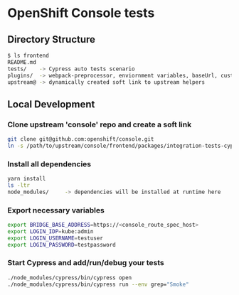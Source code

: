 # OpenShift Console tests

## Directory Structure
```bash
$ ls frontend
README.md
tests/    -> Cypress auto tests scenario
plugins/  -> webpack-preprocessor, enviornment variables, baseUrl, custom tasks
upstream@ -> dynamically created soft link to upstream helpers 
```

## Local Development
### Clone upstream 'console' repo and create a soft link
```bash
git clone git@github.com:openshift/console.git
ln -s /path/to/upstream/console/frontend/packages/integration-tests-cypress upstream
```
### Install all dependencies
```bash
yarn install
ls -ltr
node_modules/     -> dependencies will be installed at runtime here
```
### Export necessary variables
```bash
export BRIDGE_BASE_ADDRESS=https://<console_route_spec_host>
export LOGIN_IDP=kube:admin
export LOGIN_USERNAME=testuser
export LOGIN_PASSWORD=testpassword
```
### Start Cypress and add/run/debug your tests
```bash
./node_modules/cypress/bin/cypress open
./node_modules/cypress/bin/cypress run --env grep="Smoke"

```
